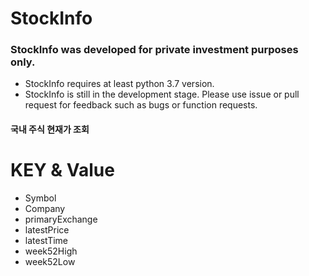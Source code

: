 # StockInfo

### StockInfo was developed for private investment purposes only.
- StockInfo requires at least python 3.7 version.
- StockInfo is still in the development stage. Please use issue or pull request for feedback such as bugs or function requests.

#### 국내 주식 현재가 조회

# KEY & Value

- Symbol
- Company
- primaryExchange
- latestPrice
- latestTime
- week52High
- week52Low 
